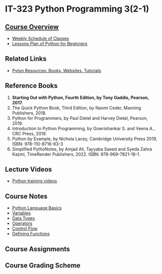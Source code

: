 # IT-323 Python Programming 3(2-1)


## [Course Overview](docs/course-overview-it-323.md)

- [Weekly Schedule of Classes](docs/course-overview-it-323.md#weekly-schedule-of-classes)
- [Lessons Plan of Python for Beginners](../it-323/docs/lesson-plans-it323.md)

## Related Links

- [Pyton Resources: Books, Websites, Tutorials](../python/resources.md)
  
## Reference Books

1. **Starting Out with Python, Fourth Edition, by Tony Gaddis, Pearson, 2017.**
2. The Quick Python Book, Third Edition, by Naomi Ceder, Manning Publishers, 2018.
3. Python for Programmers, by Paul Dietel and Harvey Dietel, Pearson, 2019.
4. Introduction to Python Programming, by Gowrishankar S. and Veena A., CRC Press, 2019.
5. Python by Example, by Nichola Lacey, Cambridge University Press 2019, ISBN: 978-110-8716-83-3
6. Simplified PythoNotes, by Amjad Ali, Tayyaba Saeed and Syeda Zahra Kazmi, TimeRender
Publishers, 2022. ISBN: 978-969-7821-18-1.

## Lecture Videos

- [Python training videos](../python/video-training-python.md)
  
## Course Notes

- [Python Language Basics](../python/docs/basics.md)
- [Variables](../python/docs/variables.md)
- [Data Types](../python/docs/data-types.md)
- [Operators](../python/docs/operators.md)
- [Control Flow](../python/docs/control-flow.md)
- [Defining Functions](../python/docs/functions.md)

## Course Assignments
## Course Grading Scheme

<script async src="https://pagead2.googlesyndication.com/pagead/js/adsbygoogle.js?client=ca-pub-1602443888929206"
     crossorigin="anonymous"></script>
<!-- display square -->
<ins class="adsbygoogle"
     style="display:block"
     data-ad-client="ca-pub-1602443888929206"
     data-ad-slot="9845543342"
     data-ad-format="auto"
     data-full-width-responsive="true"></ins>
<script>
     (adsbygoogle = window.adsbygoogle || []).push({});
</script>